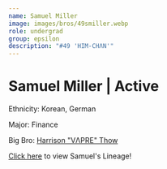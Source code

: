```yaml
---
name: Samuel Miller
image: images/bros/49smiller.webp
role: undergrad
group: epsilon
description: "#49 'HIM-CHΛN'"
---
```


# Samuel Miller | Active
Ethnicity: Korean, German

Major: Finance

Big Bro: [Harrison "VΛPRE" Thow](43hthow)

[Click here](/ujis/) to view Samuel's Lineage!